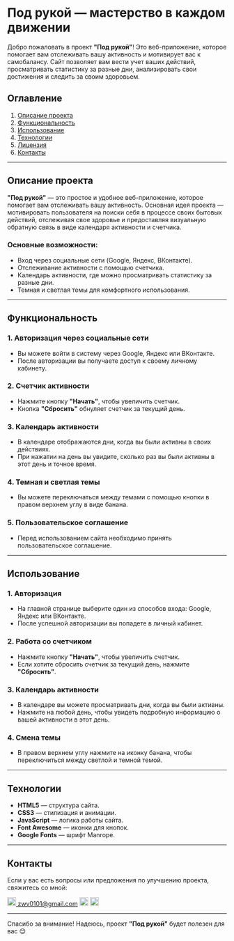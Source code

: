 # Под рукой — мастерство в каждом движении

Добро пожаловать в проект **"Под рукой"**! Это веб-приложение, которое помогает вам отслеживать вашу активность и мотивирует вас к самобалансу. Сайт позволяет вам вести учет ваших действий, просматривать статистику за разные дни, анализировать свои достижения и следить за своим здоровьем.

## Оглавление

1. [Описание проекта](#описание-проекта)
2. [Функциональность](#функциональность)
3. [Использование](#использование)
4. [Технологии](#технологии)
5. [Лицензия](#лицензия)
6. [Контакты](#контакты)

---

## Описание проекта

**"Под рукой"** — это простое и удобное веб-приложение, которое помогает вам отслеживать вашу активность. Основная идея проекта — мотивировать пользователя на поиски себя в процессе своих бытовых действий, отслеживая свое здоровье и предоставляя визуальную обратную связь в виде календаря активности и счетчика.

### Основные возможности:
- Вход через социальные сети (Google, Яндекс, ВКонтакте).
- Отслеживание активности с помощью счетчика.
- Календарь активности, где можно просматривать статистику за разные дни.
- Темная и светлая темы для комфортного использования.

---

## Функциональность

### 1. **Авторизация через социальные сети**
   - Вы можете войти в систему через Google, Яндекс или ВКонтакте.
   - После авторизации вы получаете доступ к своему личному кабинету.

### 2. **Счетчик активности**
   - Нажмите кнопку **"Начать"**, чтобы увеличить счетчик.
   - Кнопка **"Сбросить"** обнуляет счетчик за текущий день.

### 3. **Календарь активности**
   - В календаре отображаются дни, когда вы были активны в своих действиях.
   - При нажатии на день вы увидите, сколько раз вы были активны в этот день и точное время.

### 4. **Темная и светлая темы**
   - Вы можете переключаться между темами с помощью кнопки в правом верхнем углу в виде банана.

### 5. **Пользовательское соглашение**
   - Перед использованием сайта необходимо принять пользовательское соглашение.

---

## Использование

### 1. **Авторизация**
   - На главной странице выберите один из способов входа: Google, Яндекс или ВКонтакте.
   - После успешной авторизации вы попадете в личный кабинет.

### 2. **Работа со счетчиком**
   - Нажмите кнопку **"Начать"**, чтобы увеличить счетчик.
   - Если хотите сбросить счетчик за текущий день, нажмите **"Сбросить"**.

### 3. **Календарь активности**
   - В календаре вы можете просматривать дни, когда вы были активны.
   - Нажмите на любой день, чтобы увидеть подробную информацию о вашей активности в этот день.

### 4. **Смена темы**
   - В правом верхнем углу нажмите на иконку банана, чтобы переключиться между светлой и темной темой.

---

## Технологии

- **HTML5** — структура сайта.
- **CSS3** — стилизация и анимации.
- **JavaScript** — логика работы сайта.
- **Font Awesome** — иконки для кнопок.
- **Google Fonts** — шрифт Manrope.

---

## Контакты

Если у вас есть вопросы или предложения по улучшению проекта, свяжитесь со мной:

[<img src="https://upload.wikimedia.org/wikipedia/commons/7/7e/Gmail_icon_%282020%29.svg" alt="Gmail" width="20"> zwv0101@gmail.com](mailto:zwv0101@gmail.com) [<img src="https://upload.wikimedia.org/wikipedia/commons/2/21/VK.com-logo.svg" alt="VK" width="20">](https://vk.com/bordhzia) [<img src="https://upload.wikimedia.org/wikipedia/commons/8/82/Telegram_logo.svg" alt="Telegram" width="20">](https://t.me/topvselennaya)

---

Спасибо за внимание! Надеюсь, проект **"Под рукой"** будет полезен для вас 😊
